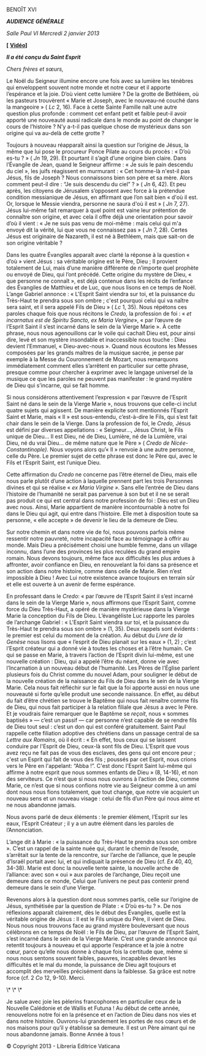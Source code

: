 BENOÎT XVI

***AUDIENCE GÉNÉRALE***

*Salle Paul VI* *Mercredi 2 janvier 2013*

**\[** **[Vidéo](http://player.rv.va/vaticanplayer.asp?language=it&tic=VA_EGBMJKAC)\]**

***Il a été conçu du Saint Esprit***

*Chers frères et sœurs,*

Le Noël du Seigneur illumine encore une fois avec sa lumière les ténèbres qui enveloppent souvent notre monde et notre cœur et il apporte l’espérance et la joie. D’où vient cette lumière ? De la grotte de Bethléem, où les pasteurs trouvèrent « Marie et Joseph, avec le nouveau-né couché dans la mangeoire » ( *Lc* 2, 16). Face à cette Sainte Famille naît une autre question plus profonde : comment cet enfant petit et faible peut-il avoir apporté une nouveauté aussi radicale dans le monde au point de changer le cours de l’histoire ? N’y a-t-il pas quelque chose de mystérieux dans son origine qui va au-delà de cette grotte ?

Toujours à nouveau réapparaît ainsi la question sur l’origine de Jésus, la même que lui pose le procureur Ponce Pilate au cours du procès : « D’où es-tu ? » ( *Jn* 19, 29). Et pourtant il s’agit d’une origine bien claire. Dans l’Évangile de Jean, quand le Seigneur affirme : « Je suis le pain descendu du ciel », les juifs réagissent en murmurant : « Cet homme-là n'est-il pas Jésus, fils de Joseph ? Nous connaissons bien son père et sa mère. Alors comment peut-il dire : “Je suis descendu du ciel” ? » ( *Jn* 6, 42). Et peu après, les citoyens de Jérusalem s’opposent avec force à la prétendue condition messianique de Jésus, en affirmant que l’on sait bien « d'où il est. Or, lorsque le Messie viendra, personne ne saura d'où il est » ( *Jn* 7, 27). Jésus lui-même fait remarquer à quel point est vaine leur prétention de connaître son origine, et avec cela il offre déjà une orientation pour savoir d’où il vient : « Je ne suis pas venu de moi-même : mais celui qui m'a envoyé dit la vérité, lui que vous ne connaissez pas » ( *Jn* 7, 28). Certes Jésus est originaire de Nazareth, il est né à Bethléem, mais que sait-on de son origine véritable ?

Dans les quatre Évangiles apparaît avec clarté la réponse à la question « d’où » vient Jésus : sa véritable origine est le Père, Dieu ; Il provient totalement de Lui, mais d’une manière différente de n’importe quel prophète ou envoyé de Dieu, qui l’ont précédé. Cette origine du mystère de Dieu, « que personne ne connaît », est déjà contenue dans les récits de l’enfance des Évangiles de Matthieu et de Luc, que nous lisons en ce temps de Noël. L’ange Gabriel annonce : « L'Esprit Saint viendra sur toi, et la puissance du Très-Haut te prendra sous son ombre ; c'est pourquoi celui qui va naître sera saint, et il sera appelé Fils de Dieu » ( *Lc* 1, 35). Nous répétons ces paroles chaque fois que nous récitons le *Credo,* la profession de foi : « *et incarnatus est de Spiritu Sancto, ex Maria Vergine*», « par l’œuvre de l’Esprit Saint il s’est incarné dans le sein de la Vierge Marie ». À cette phrase, nous nous agenouillons car le voile qui cachait Dieu est, pour ainsi dire, levé et son mystère insondable et inaccessible nous touche : Dieu devient l’Emmanuel, « Dieu-avec-nous ». Quand nous écoutons les Messes composées par les grands maîtres de la musique sacrée, je pense par exemple à la Messe du Couronnement de Mozart, nous remarquons immédiatement comment elles s’arrêtent en particulier sur cette phrase, presque comme pour chercher à exprimer avec le langage universel de la musique ce que les paroles ne peuvent pas manifester : le grand mystère de Dieu qui s’incarne, qui se fait homme.

Si nous considérons attentivement l’expression « par l’œuvre de l’Esprit Saint né dans le sein de la Vierge Marie », nous trouvons que celle-ci inclut quatre sujets qui agissent. De manière explicite sont mentionnés l’Esprit Saint et Marie, mais « Il » est sous-entendu, c’est-à-dire le Fils, qui s’est fait chair dans le sein de la Vierge. Dans la profession de foi, le *Credo,* Jésus est défini par diverses appellations : « Seigneur..., Jésus Christ, le Fils unique de Dieu... Il est Dieu, né de Dieu, Lumière, né de la Lumière, vrai Dieu, né du vrai Dieu... de même nature que le Père » ( *Credo de Nicée-Constantinople).* Nous voyons alors qu’« Il » renvoie à une autre personne, celle du Père. Le premier sujet de cette phrase est donc le Père qui, avec le Fils et l’Esprit Saint, est l’unique Dieu.

Cette affirmation du *Credo* ne concerne pas l’être éternel de Dieu, mais elle nous parle plutôt d’une action à laquelle prennent part les trois Personnes divines et qui se réalise « *ex Maria Virgine »*. Sans elle l’entrée de Dieu dans l’histoire de l’humanité ne serait pas parvenue à son but et il ne se serait pas produit ce qui est central dans notre profession de foi : Dieu est un Dieu avec nous. Ainsi, Marie appartient de manière incontournable à notre foi dans le Dieu qui agit, qui entre dans l’histoire. Elle met à disposition toute sa personne, « elle accepte » de devenir le lieu de la demeure de Dieu.

Sur notre chemin et dans notre vie de foi, nous pouvons parfois même ressentir notre pauvreté, notre incapacité face au témoignage à offrir au monde. Mais Dieu a précisément choisi une humble femme, dans un village inconnu, dans l’une des provinces les plus reculées du grand empire romain. Nous devons toujours, même face aux difficultés les plus ardues à affronter, avoir confiance en Dieu, en renouvelant la foi dans sa présence et son action dans notre histoire, comme dans celle de Marie. Rien n’est impossible à Dieu ! Avec Lui notre existence avance toujours en terrain sûr et elle est ouverte à un avenir de ferme espérance.

En professant dans le *Credo*: « par l’œuvre de l’Esprit Saint il s’est incarné dans le sein de la Vierge Marie », nous affirmons que l’Esprit Saint, comme force du Dieu Très-Haut, a opéré de manière mystérieuse dans la Vierge Marie la conception du Fils de Dieu. L’évangéliste Luc rapporte les paroles de l’archange Gabriel : « L'Esprit Saint viendra sur toi, et la puissance du Très-Haut te prendra sous son ombre » (1, 35). Deux rappels sont évidents : le premier est celui du moment de la création. Au début du *Livre de la Genèse* nous lisons que « l’esprit de Dieu planait sur les eaux » (1, 2) ; c’est l’Esprit créateur qui a donné vie à toutes les choses et à l’être humain. Ce qui se passe en Marie, à travers l’action de l’Esprit divin lui-même, est une nouvelle création : Dieu, qui a appelé l’être du néant, donne vie avec l’Incarnation à un nouveau début de l’humanité. Les Pères de l’Église parlent plusieurs fois du Christ comme du nouvel Adam, pour souligner le début de la nouvelle création de la naissance du Fils de Dieu dans le sein de la Vierge Marie. Cela nous fait réfléchir sur le fait que la foi apporte aussi en nous une nouveauté si forte qu’elle produit une seconde naissance. En effet, au début du fait d’être chrétien se trouve le Baptême qui nous fait renaître comme fils de Dieu, qui nous fait participer à la relation filiale que Jésus a avec le Père. Et je voudrais faire remarquer que le Baptême se *reçoit*, nous « sommes baptisés » — c’est un passif — car personne n’est capable de se rendre fils de Dieu tout seul : c’est un don qui est conféré gratuitement. Saint Paul rappelle cette filiation adoptive des chrétiens dans un passage central de sa *Lettre aux Romains*, où il écrit : « En effet, tous ceux qui se laissent conduire par l'Esprit de Dieu, ceux-là sont fils de Dieu. L'Esprit que vous avez reçu ne fait pas de vous des esclaves, des gens qui ont encore peur ; c'est un Esprit qui fait de vous des fils ; poussés par cet Esprit, nous crions vers le Père en l'appelant: “Abba !”. C'est donc l'Esprit Saint lui-même qui affirme à notre esprit que nous sommes enfants de Dieu » (8, 14-16), et non des serviteurs. Ce n’est que si nous nous ouvrons à l’action de Dieu, comme Marie, ce n’est que si nous confions notre vie au Seigneur comme à un ami dont nous nous fions totalement, que tout change, que notre vie acquiert un nouveau sens et un nouveau visage : celui de fils d’un Père qui nous aime et ne nous abandonne jamais.

Nous avons parlé de deux éléments : le premier élément, l’Esprit sur les eaux, l’Esprit Créateur ; il y a un autre élément dans les paroles de l’Annonciation.

L’ange dit à Marie : « la puissance du Très-Haut te prendra sous son ombre ». C’est un rappel de la sainte nuée qui, durant le chemin de l’exode, s’arrêtait sur la tente de la rencontre, sur l’arche de l’alliance, que le peuple d’Israël portait avec lui, et qui indiquait la présence de Dieu (cf. *Ex* 40, 40, 34-38). Marie est donc la nouvelle tente sainte, la nouvelle arche de l’alliance: avec son « oui » aux paroles de l’archange, Dieu reçoit une demeure dans ce monde, Celui que l’univers ne peut pas contenir prend demeure dans le sein d’une Vierge.

Revenons alors à la question dont nous sommes partis, celle sur l’origine de Jésus, synthétisée par la question de Pilate : « D’où es-tu ? ». De nos réflexions apparaît clairement, dès le début des Évangiles, quelle est la véritable origine de Jésus : Il est le Fils unique du Père, il vient de Dieu. Nous nous nous trouvons face au grand mystère bouleversant que nous célébrons en ce temps de Noël : le Fils de Dieu, par l’œuvre de l’Esprit Saint, s’est incarné dans le sein de la Vierge Marie. C’est une grande annonce qui retentit toujours à nouveau et qui apporte l’espérance et la joie à notre cœur, parce qu’elle nous donne à chaque fois la certitude que, même si nous nous sentons souvent faibles, pauvres, incapables devant les difficultés et le mal du monde, la puissance de Dieu agit toujours et accomplit des merveilles précisément dans la faiblesse. Sa grâce est notre force (cf. 2 *Co* 12, 9-10). Merci.

\\* \\* \\*

Je salue avec joie les pèlerins francophones en particulier ceux de la Nouvelle Calédonie et de Wallis et Futuna ! Au début de cette année, renouvelons notre foi en la présence et en l’action de Dieu dans nos vies et dans notre histoire. Ouvrons-lui grandement les portes de nos cœurs et de nos maisons pour qu’il y établisse sa demeure. Il est un Père aimant qui ne nous abandonne jamais. Bonne Année à tous !

© Copyright 2013 - Libreria Editrice Vaticana